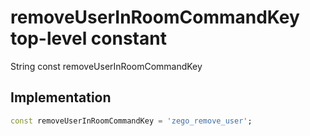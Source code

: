 


# removeUserInRoomCommandKey top-level constant









String const removeUserInRoomCommandKey
  







## Implementation

```dart
const removeUserInRoomCommandKey = 'zego_remove_user';
```









